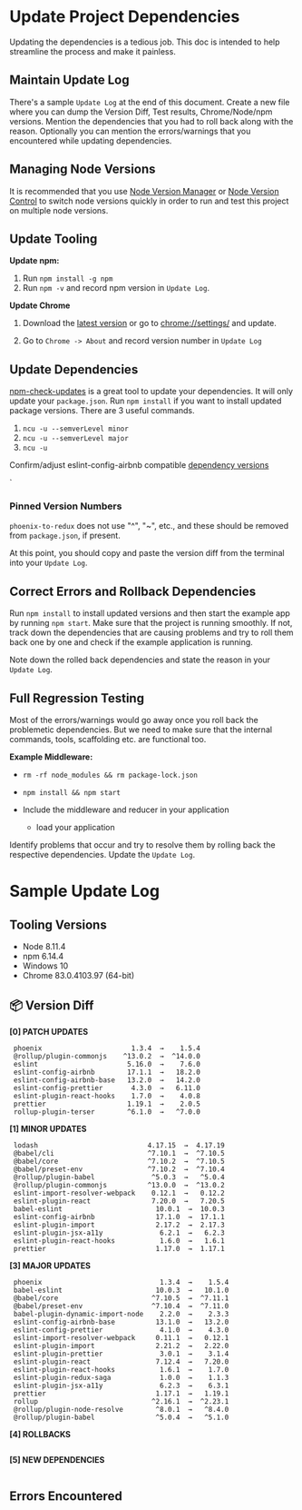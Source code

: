 # Update Project Dependencies

Updating the dependencies is a tedious job. This doc is intended to help streamline the process and make it painless.

## Maintain Update Log

There's a sample `Update Log` at the end of this document. Create a new file where you can dump the Version Diff, Test results, Chrome/Node/npm versions. Mention the dependencies that you had to roll back along with the reason. Optionally you can mention the errors/warnings that you encountered while updating dependencies.

## Managing Node Versions

It is recommended that you use [Node Version Manager](https://github.com/creationix/nvm) or [Node Version Control](https://github.com/tj/n) to switch node versions quickly in order to run and test this project on multiple node versions.

## Update Tooling

**Update npm:**

1.  Run `npm install -g npm`
2.  Run `npm -v` and record npm version in `Update Log`.

**Update Chrome**

1.  Download the [latest version](https://www.google.com/chrome/browser/desktop/index.html) or go to [chrome://settings/](chrome://settings/) and update.

2.  Go to `Chrome -> About` and record version number in `Update Log`

## Update Dependencies

[npm-check-updates](https://github.com/tjunnone/npm-check-updates) is a great tool to update your dependencies. It will only update your `package.json`. Run `npm install` if you want to install updated package versions. There are 3 useful commands.

1.  `ncu -u --semverLevel minor`
2.  `ncu -u --semverLevel major`
3.  `ncu -u`

Confirm/adjust eslint-config-airbnb compatible [dependency versions](https://www.npmjs.com/package/eslint-config-airbnb)

`

### Pinned Version Numbers

`phoenix-to-redux` does not use "^", "~", etc., and these should be removed from `package.json`, if present.

At this point, you should copy and paste the version diff from the terminal into your `Update Log`.

## Correct Errors and Rollback Dependencies

Run `npm install` to install updated versions and then start the example app by running `npm start`. Make sure that the project is running smoothly. If not, track down the dependencies that are causing problems and try to roll them back one by one and check if the example application is running.

Note down the rolled back dependencies and state the reason in your `Update Log`.

## Full Regression Testing

Most of the errors/warnings would go away once you roll back the problemetic dependencies. But we need to make sure that the internal commands, tools, scaffolding etc. are functional too.

**Example Middleware:**

- `rm -rf node_modules && rm package-lock.json`
- `npm install && npm start`

- Include the middleware and reducer in your application
  - load your application

Identify problems that occur and try to resolve them by rolling back the respective dependencies. Update the `Update Log`.

# Sample Update Log

## Tooling Versions
- Node 8.11.4
- npm 6.14.4
- Windows 10
- Chrome 83.0.4103.97 (64-bit)

## :package: Version Diff

**[0] PATCH UPDATES**

```
 phoenix                      1.3.4  →    1.5.4
 @rollup/plugin-commonjs    ^13.0.2  →  ^14.0.0
 eslint                      5.16.0  →    7.6.0
 eslint-config-airbnb        17.1.1  →   18.2.0
 eslint-config-airbnb-base   13.2.0  →   14.2.0
 eslint-config-prettier       4.3.0  →   6.11.0
 eslint-plugin-react-hooks    1.7.0  →    4.0.8
 prettier                    1.19.1  →    2.0.5
 rollup-plugin-terser        ^6.1.0  →   ^7.0.0

```

**[1] MINOR UPDATES**

```
 lodash                           4.17.15  →  4.17.19
 @babel/cli                       ^7.10.1  →  ^7.10.5
 @babel/core                      ^7.10.2  →  ^7.10.5
 @babel/preset-env                ^7.10.2  →  ^7.10.4
 @rollup/plugin-babel              ^5.0.3  →   ^5.0.4
 @rollup/plugin-commonjs          ^13.0.0  →  ^13.0.2
 eslint-import-resolver-webpack    0.12.1  →   0.12.2
 eslint-plugin-react               7.20.0  →   7.20.5
 babel-eslint                       10.0.1  →  10.0.3
 eslint-config-airbnb               17.1.0  →  17.1.1
 eslint-plugin-import               2.17.2  →  2.17.3
 eslint-plugin-jsx-a11y              6.2.1  →   6.2.3
 eslint-plugin-react-hooks           1.6.0  →   1.6.1
 prettier                           1.17.0  →  1.17.1
```

**[3] MAJOR UPDATES**

```
 phoenix                             1.3.4  →    1.5.4
 babel-eslint                       10.0.3  →   10.1.0
 @babel/core                       ^7.10.5  →  ^7.11.1
 @babel/preset-env                 ^7.10.4  →  ^7.11.0
 babel-plugin-dynamic-import-node    2.2.0  →    2.3.3
 eslint-config-airbnb-base          13.1.0  →   13.2.0
 eslint-config-prettier              4.1.0  →    4.3.0
 eslint-import-resolver-webpack     0.11.1  →   0.12.1
 eslint-plugin-import               2.21.2  →   2.22.0
 eslint-plugin-prettier              3.0.1  →    3.1.4
 eslint-plugin-react                7.12.4  →   7.20.0
 eslint-plugin-react-hooks           1.6.1  →    1.7.0
 eslint-plugin-redux-saga            1.0.0  →    1.1.3
 eslint-plugin-jsx-a11y              6.2.3  →    6.3.1
 prettier                           1.17.1  →   1.19.1
 rollup                            ^2.16.1  →  ^2.23.1
 @rollup/plugin-node-resolve        ^8.0.1  →   ^8.4.0
 @rollup/plugin-babel               ^5.0.4  →   ^5.1.0
```

**[4] ROLLBACKS**

```
```

**[5] NEW DEPENDENCIES**

```
```

## Errors Encountered
